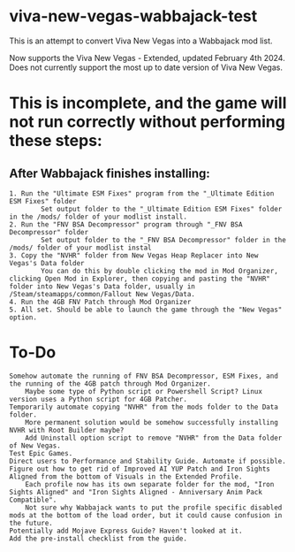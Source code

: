 # viva-new-vegas-wabbajack-test
This is an attempt to convert Viva New Vegas into a Wabbajack mod list. 

Now supports the Viva New Vegas - Extended, updated February 4th 2024.
Does not currently support the most up to date version of Viva New Vegas. 
# This is incomplete, and the game will not run correctly without performing these steps:
## After Wabbajack finishes installing:
	1. Run the "Ultimate ESM Fixes" program from the "_Ultimate Edition ESM Fixes" folder
	    	Set output folder to the "_Ultimate Edition ESM Fixes" folder in the /mods/ folder of your modlist install.			
	2. Run the "FNV BSA Decompressor" program through "_FNV BSA Decompressor" folder 
	    	Set output folder to the "_FNV BSA Decompressor" folder in the /mods/ folder of your modlist instal
	3. Copy the "NVHR" folder from New Vegas Heap Replacer into New Vegas's Data folder
	        You can do this by double clicking the mod in Mod Organizer, clicking Open Mod in Explorer, then copying and pasting the "NVHR" folder into New Vegas's Data folder, usually in /Steam/steamapps/common/Fallout New Vegas/Data. 
	4. Run the 4GB FNV Patch through Mod Organizer
	5. All set. Should be able to launch the game through the "New Vegas" option. 	


# To-Do
	Somehow automate the running of FNV BSA Decompressor, ESM Fixes, and the running of the 4GB patch through Mod Organizer. 
	    Maybe some type of Python script or Powershell Script? Linux version uses a Python script for 4GB Patcher. 
	Temporarily automate copying "NVHR" from the mods folder to the Data folder. 
		More permanent solution would be somehow successfully installing NVHR with Root Builder maybe?
	    Add Uninstall option script to remove "NVHR" from the Data folder of New Vegas.
	Test Epic Games.
	Direct users to Performance and Stability Guide. Automate if possible.
	Figure out how to get rid of Improved AI YUP Patch and Iron Sights Aligned from the bottom of Visuals in the Extended Profile.
		Each profile now has its own separate folder for the mod, "Iron Sights Aligned" and "Iron Sights Aligned - Anniversary Anim Pack Compatible". 
		Not sure why Wabbajack wants to put the profile specific disabled mods at the bottom of the load order, but it could cause confusion in the future.
	Potentially add Mojave Express Guide? Haven't looked at it.
	Add the pre-install checklist from the guide.



